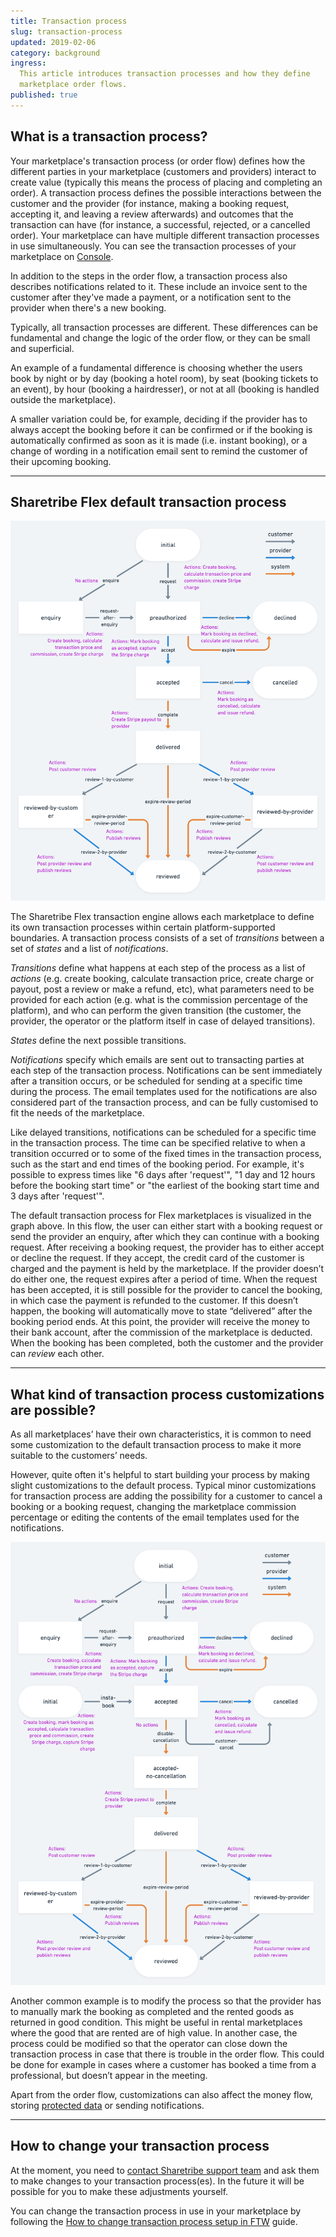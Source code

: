 ```yaml
---
title: Transaction process
slug: transaction-process
updated: 2019-02-06
category: background
ingress:
  This article introduces transaction processes and how they define
  marketplace order flows.
published: true
---
```


## What is a transaction process?

Your marketplace's transaction process (or order flow) defines how the
different parties in your marketplace (customers and providers) interact
to create value (typically this means the process of placing and
completing an order). A transaction process defines the possible
interactions between the customer and the provider (for instance, making
a booking request, accepting it, and leaving a review afterwards) and
outcomes that the transaction can have (for instance, a successful,
rejected, or a cancelled order). Your marketplace can have multiple
different transaction processes in use simultaneously. You can see the
transaction processes of your marketplace on
[Console](https://flex-console.sharetribe.com/transaction-processes).

In addition to the steps in the order flow, a transaction process also
describes notifications related to it. These include an invoice sent to
the customer after they've made a payment, or a notification sent to the
provider when there's a new booking.

Typically, all transaction processes are different. These differences
can be fundamental and change the logic of the order flow, or they can
be small and superficial.

An example of a fundamental difference is choosing whether the users
book by night or by day (booking a hotel room), by seat (booking tickets
to an event), by hour (booking a hairdresser), or not at all (booking is
handled outside the marketplace).

A smaller variation could be, for example, deciding if the provider has
to always accept the booking before it can be confirmed or if the
booking is automatically confirmed as soon as it is made (i.e. instant
booking), or a change of wording in a notification email sent to remind
the customer of their upcoming booking.

---

## Sharetribe Flex default transaction process

![Sharetribe Flex default transaction process](./tx-process-nightly-default.png)

The Sharetribe Flex transaction engine allows each marketplace to define
its own transaction processes within certain platform-supported
boundaries. A transaction process consists of a set of _transitions_
between a set of _states_ and a list of _notifications_.

_Transitions_ define what happens at each step of the process as a list
of _actions_ (e.g. create booking, calculate transaction price, create
charge or payout, post a review or make a refund, etc), what parameters
need to be provided for each action (e.g. what is the commission
percentage of the platform), and who can perform the given transition
(the customer, the provider, the operator or the platform itself in case
of delayed transitions).

_States_ define the next possible transitions.

_Notifications_ specify which emails are sent out to transacting parties
at each step of the transaction process. Notifications can be sent
immediately after a transition occurs, or be scheduled for sending at a
specific time during the process. The email templates used for the
notifications are also considered part of the transaction process, and
can be fully customised to fit the needs of the marketplace.

Like delayed transitions, notifications can be scheduled for a specific
time in the transaction process. The time can be specified relative to
when a transition occurred or to some of the fixed times in the
transaction process, such as the start and end times of the booking
period. For example, it's possible to express times like "6 days after
'request'", "1 day and 12 hours before the booking start time" or "the
earliest of the booking start time and 3 days after 'request'".

The default transaction process for Flex marketplaces is visualized in
the graph above. In this flow, the user can either start with a booking
request or send the provider an enquiry, after which they can continue
with a booking request. After receiving a booking request, the provider
has to either accept or decline the request. If they accept, the credit
card of the customer is charged and the payment is held by the
marketplace. If the provider doesn’t do either one, the request expires
after a period of time. When the request has been accepted, it is still
possible for the provider to cancel the booking, in which case the
payment is refunded to the customer. If this doesn’t happen, the booking
will automatically move to state “delivered” after the booking period
ends. At this point, the provider will receive the money to their bank
account, after the commission of the marketplace is deducted. When the
booking has been completed, both the customer and the provider can
_review_ each other.

---

## What kind of transaction process customizations are possible?

As all marketplaces’ have their own characteristics, it is common to
need some customization to the default transaction process to make it
more suitable to the customers’ needs.

However, quite often it's helpful to start building your process by
making slight customizations to the default process. Typical minor
customizations for transaction process are adding the possibility for a
customer to cancel a booking or a booking request, changing the
marketplace commission percentage or editing the contents of the email
templates used for the notifications.

![An example transaction process with instant booking and customer cancellation](./tx-process-instabook-customer-cancel.png)

Another common example is to modify the process so that the provider has
to manually mark the booking as completed and the rented goods as
returned in good condition. This might be useful in rental marketplaces
where the good that are rented are of high value. In another case, the
process could be modified so that the operator can close down the
transaction process in case that there is trouble in the order flow.
This could be done for example in cases where a customer has booked a
time from a professional, but doesn’t appear in the meeting.

Apart from the order flow, customizations can also affect the money
flow, storing
[protected data](/references/extended-data/#protected-data) or sending
notifications.

---

## How to change your transaction process

At the moment, you need to
[contact Sharetribe support team](mailto:flex-support@sharetribe.com)
and ask them to make changes to your transaction process(es). In the
future it will be possible for you to make these adjustments yourself.

You can change the transaction process in use in your marketplace by
following the
[How to change transaction process setup in FTW](/guides/how-to-change-transaction-process-in-ftw/)
guide.
